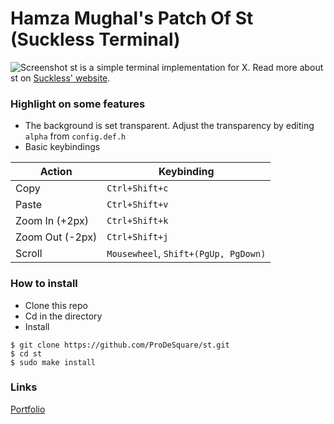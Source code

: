 # Hamza Mughal's Patch Of St (Suckless Terminal)

![Screenshot](https://prodesquare.com/img/projects/prodesquare-st-patch.png) 
st is a simple terminal implementation for X. Read more about st on [Suckless' website](http://st.suckless.org). 

### Highlight on some features
* The background is set transparent. Adjust the transparency by editing `alpha` from `config.def.h` 
* Basic keybindings

Action | Keybinding
------------ | -------------
Copy | `Ctrl+Shift+c`
Paste | `Ctrl+Shift+v`
Zoom In (+2px) | `Ctrl+Shift+k`
Zoom Out (-2px) | `Ctrl+Shift+j`
Scroll | `Mousewheel`, `Shift+(PgUp, PgDown)`

### How to install
* Clone this repo
* Cd in the directory
* Install

```
$ git clone https://github.com/ProDeSquare/st.git
$ cd st
$ sudo make install
```

### Links
[Portfolio](https://prodesquare.com)
